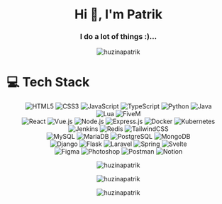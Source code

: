<h1 align="center">Hi 👋, I'm Patrik</h1>
<h3 align="center">I do a lot of things :)...</h3>

<p align="center">
  <img src="https://komarev.com/ghpvc/?username=huzinapatrik&label=Profile%20views&color=0e75b6&style=flat" alt="huzinapatrik" />
</p>

# 💻 Tech Stack
<p align="center">
  <img src="https://img.shields.io/badge/html5-%23E34F26.svg?style=for-the-badge&logo=html5&logoColor=white" alt="HTML5" />
  <img src="https://img.shields.io/badge/css3-%231572B6.svg?style=for-the-badge&logo=css3&logoColor=white" alt="CSS3" />
  <img src="https://img.shields.io/badge/javascript-%23323330.svg?style=for-the-badge&logo=javascript&logoColor=%23F7DF1E" alt="JavaScript" />
  <img src="https://img.shields.io/badge/typescript-%23007ACC.svg?style=for-the-badge&logo=typescript&logoColor=white" alt="TypeScript" />
  <img src="https://img.shields.io/badge/python-3670A0?style=for-the-badge&logo=python&logoColor=ffdd54" alt="Python" />
  <img src="https://img.shields.io/badge/java-%23ED8B00.svg?style=for-the-badge&logo=openjdk&logoColor=white" alt="Java" /><br/>
  <img src="https://img.shields.io/badge/lua-%232C2D72.svg?style=for-the-badge&logo=lua&logoColor=white" alt="Lua" />  
  <img src="https://img.shields.io/badge/fivem-%23000000.svg?style=for-the-badge&logo=fivem&logoColor=white" alt="FiveM" /><br/>

  <img src="https://img.shields.io/badge/react-%2320232a.svg?style=for-the-badge&logo=react&logoColor=%2361DAFB" alt="React" />
  <img src="https://img.shields.io/badge/vue.js-%2335495e.svg?style=for-the-badge&logo=vue.js&logoColor=%234FC08D" alt="Vue.js" />
  <img src="https://img.shields.io/badge/node.js-6DA55F?style=for-the-badge&logo=node.js&logoColor=white" alt="Node.js" />
  <img src="https://img.shields.io/badge/express.js-%23404d59.svg?style=for-the-badge&logo=express&logoColor=%2361DAFB" alt="Express.js" />
  <img src="https://img.shields.io/badge/docker-%230db7ed.svg?style=for-the-badge&logo=docker&logoColor=white" alt="Docker" />
  <img src="https://img.shields.io/badge/kubernetes-%23326ce5.svg?style=for-the-badge&logo=kubernetes&logoColor=white" alt="Kubernetes" />
  <img src="https://img.shields.io/badge/jenkins-%232C5263.svg?style=for-the-badge&logo=jenkins&logoColor=white" alt="Jenkins" />
  <img src="https://img.shields.io/badge/redis-%23DC382D.svg?style=for-the-badge&logo=redis&logoColor=white" alt="Redis" />
  <img src="https://img.shields.io/badge/tailwindcss-%2338B2AC.svg?style=for-the-badge&logo=tailwind-css&logoColor=white" alt="TailwindCSS" /><br/>

  <img src="https://img.shields.io/badge/mysql-%2300f.svg?style=for-the-badge&logo=mysql&logoColor=white" alt="MySQL" />
  <img src="https://img.shields.io/badge/mariadb-%23003545.svg?style=for-the-badge&logo=mariadb&logoColor=white" alt="MariaDB" />
  <img src="https://img.shields.io/badge/postgresql-%23336791.svg?style=for-the-badge&logo=postgresql&logoColor=white" alt="PostgreSQL" />
  <img src="https://img.shields.io/badge/mongodb-%234ea94b.svg?style=for-the-badge&logo=mongodb&logoColor=white" alt="MongoDB" /><br/>

  <img src="https://img.shields.io/badge/django-%23092E20.svg?style=for-the-badge&logo=django&logoColor=white" alt="Django" />
  <img src="https://img.shields.io/badge/flask-%23000000.svg?style=for-the-badge&logo=flask&logoColor=white" alt="Flask" />
  <img src="https://img.shields.io/badge/laravel-%23FF2D20.svg?style=for-the-badge&logo=laravel&logoColor=white" alt="Laravel" />
  <img src="https://img.shields.io/badge/spring-%236DB33F.svg?style=for-the-badge&logo=spring&logoColor=white" alt="Spring" />
  <img src="https://img.shields.io/badge/svelte-%23f1413d.svg?style=for-the-badge&logo=svelte&logoColor=white" alt="Svelte" /><br/>

  <img src="https://img.shields.io/badge/figma-%23F24E1E.svg?style=for-the-badge&logo=figma&logoColor=white" alt="Figma" />
  <img src="https://img.shields.io/badge/photoshop-%2331A8FF.svg?style=for-the-badge&logo=adobe-photoshop&logoColor=white" alt="Photoshop" />
  <img src="https://img.shields.io/badge/postman-%23FF6C37.svg?style=for-the-badge&logo=postman&logoColor=white" alt="Postman" />
  <img src="https://img.shields.io/badge/notion-%23000000.svg?style=for-the-badge&logo=notion&logoColor=white" alt="Notion" />
</p>

<p align="center">
  <img align="center" src="https://github-readme-stats.vercel.app/api/top-langs?username=huzinapatrik&show_icons=true&locale=en&layout=compact" alt="huzinapatrik" />
</p>

<p align="center">
  <img align="center" src="https://github-readme-stats.vercel.app/api?username=huzinapatrik&show_icons=true&locale=en" alt="huzinapatrik" />
</p>

<p align="center">
  <img align="center" src="https://github-readme-streak-stats.herokuapp.com/?user=huzinapatrik&" alt="huzinapatrik" />
</p>
